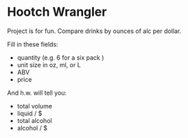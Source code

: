 # Hootch Wrangler

Project is for fun. Compare drinks by ounces of alc per dollar.

Fill in these fields:
* quantity (e.g. 6 for a six pack )
* unit size in oz, ml, or L
* ABV
* price

And h.w. will tell you:
* total volume
* liquid / $
* total alcohol
* alcohol / $